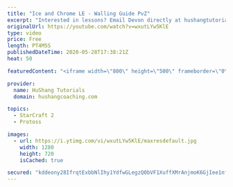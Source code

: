 ```yaml
---
title: "Ice and Chrome LE - Walling Guide PvZ"
excerpt: "Interested in lessons? Email Devon directly at hushangtutorials@outlook.com ------------------------------------------------------------------------------------------------------- Want to support HuShang Tutorials directly? Patreon is a website where you can contribute a monthly donation that will help"
originalUrl: https://youtube.com/watch?v=wxutLYw5KlE
type: video
price: Free
length: PT4M5S
publishedDateTime: 2020-05-28T17:38:21Z
heat: 50

featuredContent: "<iframe width=\"800\" height=\"500\" frameborder=\"0\" src=\"https://www.youtube.com/embed/wxutLYw5KlE\" allow=\"accelerometer; autoplay; encrypted-media; gyroscope; picture-in-picture\" allowfullscreen></iframe>"

provider:
  name: HuShang Tutorials
  domain: hushangcoaching.com

topics:
  - StarCraft 2
  - Protoss

images:
  - url: https://i.ytimg.com/vi/wxutLYw5KlE/maxresdefault.jpg
    width: 1280
    height: 720
    isCached: true

secured: "kddeony28IfrqtExbbNlIhy1YdfwGLegzQ0bVF1XuffXMrAnjmoK6GjIee1nf/D3XZXC5NquVo4sKzYxrekHnHgTKmhXbykkzTc26XLgSoCKpXyUD8IClR4G0TZjlnyNdjVjVEPZotwetAN2gB4f4k54LLUbbrj2qpnGvG1+F1LnoLHlebhcn+SI4BRLi+9vuHK9yABJcgvHBPdwwFiS4Rjj2Za0d7nRwSwjrYYoInVMTMWbitunRUATsYFwov9ZvhJ85kyUpEr7sgGZEugn7DLyCbDdFEsaZ3i/C5CFfmqUs+zX1/N99iUyaBPpyhkHidRpw5wn6pgFQckiladeZqH/XNpwjEuzgF4Z7avO8+257IfwMafNv2a/BGcGpNR/OZNDBOOB/gWYyevsYfs4k2KqjKRFk1u24y5dkm80MZI=;lck9mwzTKauWmvtdCj1f4Q=="
---
```



